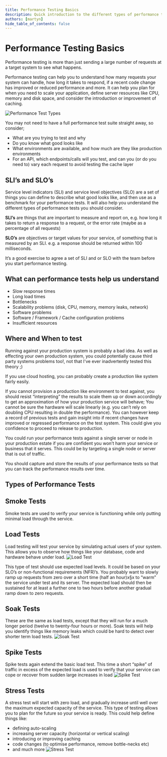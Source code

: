 ```yaml
---
title: Performance Testing Basics
description: Quick introduction to the different types of performance tests
authors: [martyn]
hide_table_of_contents: false
---
```

# Performance Testing Basics
Performance testing is more than just sending a large number of requests at a target system to see what happens. 

Performance testing can help you to understand how many requests your system can handle, how long it takes to respond, 
if a recent code change has improved or reduced performance and more. It can help you plan for when you need to scale 
your application, define server resources like CPU, memory and disk space, and consider the introduction or improvement 
of caching.

![Performance Test Types](./performance_test_types.png)

You may not need to have a full performance test suite straight away, so consider;
- What are you trying to test and why
- Do you know what good looks like
- What environments are available, and how much are they like production environments
- For an API, which endpoints/calls will you test, and can you (or do you need to) vary each request to avoid testing the cache layer

## SLI’s and SLO’s
Service level indicators (SLI) and service level objectives (SLO) are a set of things you can define to describe what 
good looks like, and then use as a benchmark for your performance tests. It will also help you understand the different 
types of performance tests you should consider.

**SLI’s** are things that are important to measure and report on, e.g. how long it takes to return a response to a 
request, or the error rate (maybe as a percentage of all requests)

**SLO’s** are objectives or target values for your service, of something that is measured by an SLI. e.g. a 
response should be returned within 100 milliseconds.

It’s a good exercise to agree a set of SLI and or SLO with the team before you start performance testing.

## What can performance tests help us understand
-   Slow response times
-   Long load times
-   Bottlenecks
-   Scalability problems (disk, CPU, memory, memory leaks, network)
-   Software problems
-   Software / Framework / Cache configuration problems
-   Insufficient resources

## Where and When to test
Running against your production system is probably a bad idea. As well as effecting your own production system, you 
could potentially cause third party systems problems too!, not that I've ever inadvertently tested this theory ;) 

If you use cloud hosting, you can probably create a production like system fairly easily. 

If you cannot provision a production like environment to test against, you should resist “interpreting” the results to 
scale them up or down accordingly to get an approximation of how your production service will behave; You cannot be 
sure the hardware will scale linearly (e.g. you can’t rely on doubling CPU resulting in double the performance). You can
 however keep a record of previous tests and gain insight into if recent changes have improved or regressed performance 
on the test system. This could give you confidence to proceed to release to production.

You could run your performance tests against a single server or node in your production estate if you are confident you 
won’t harm your service or business that it serves. This could be by targeting a single node or server that is out of 
traffic.

You should capture and store the results of your performance tests so that you can track the performance results over time.

## Types of Performance Tests

## Smoke Tests
Smoke tests are used to verify your service is functioning while only putting minimal load through the service.

## Load Tests
Load testing will test your service by simulating actual users of your system. This allows you to observe how things 
like your database, code and hardware behave under load.
![Load Test](./load_test.png)

This type of test should use expected load levels. It could be based on your SLO’s or non-functional requirements (NFR)’s. 
You probably want to slowly ramp up requests from zero over a short time (half an hour)x§x  to “warm” the service under 
test and its server. The expected load should then be sustained for at least a further one to two hours before another 
gradual ramp down to zero requests.

## Soak Tests
These are the same as load tests, except that they will run for a much longer period (twelve to twenty-four hours or 
more). Soak tests will help you identify things like memory leaks which could be hard to detect over shorter term load tests.
![Soak Test](./soak_test.png)

## Spike Tests
Spike tests again extend the basic load test. This time a short “spike” of traffic in excess of the expected load is 
used to verify that your service can cope or recover from sudden large increases in load
![Spike Test](./spike_test.png)

## Stress Tests
A stress test will start with zero load, and gradually increase until well over the maximum expected capacity of the 
service. This type of testing allows you to plan for the future so your service is ready. This could help define things 
like:
- defining auto-scaling
- increasing server capacity (horizontal or vertical scaling)
- introducing or improving caching
- code changes (to optimise performance, remove bottle-necks etc)
- and much more
![Stress Test](./stress_test.png)
